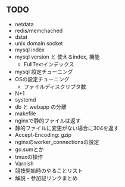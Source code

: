 ## TODO
- netdata
- redis/memchached
- dstat
- unix domain socket
- mysql index
- mysql version と 使えるindex, 機能
  - FullTextインデックス
- mysql 設定チューニング
- OSの設定チューニング
  - ファイルディスクリプタ数
- N+1
- systemd
- db と webapp の分離
- makefile
- nginxで静的ファイルは返す
- 静的ファイルに変更がない場合に304を返す
- Accept-Encoding: gzip
- nginxのworker_connectionsの設定
- go.sumとか
- tmuxの操作
- Varnish
- 競技開始時のやることリスト
- 解説・参加記リンクまとめ
